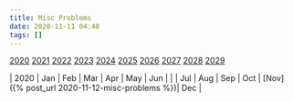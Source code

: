 ```yaml
---
title: Misc Problems
date: 2020-11-11 04:40
tags: []
---
```


[2020](#2020) [2021](#2021) [2022](#2022) [2023](#2023) [2024](#2024)
[2025](#2025) [2026](#2026) [2027](#2027) [2028](#2028) [2029](#2029)

| <a name="2020">2020</a> | Jan | Feb | Mar | Apr | May | Jun |
| | Jul | Aug | Sep | Oct | [Nov]({% post_url 2020-11-12-misc-problems %})| Dec |
<!--
| <a name="2021">2021</a> | Jan | Feb | Mar | Apr | May | Jun |
| | Jul | Aug | Sep | Oct | Nov | Dec |
| <a name="2022">2022</a> | Jan | Feb | Mar | Apr | May | Jun |
| | Jul | Aug | Sep | Oct | Nov | Dec |
| <a name="2023">2023</a> | Jan | Feb | Mar | Apr | May | Jun |
| | Jul | Aug | Sep | Oct | Nov | Dec |
| <a name="2024">2024</a> | Jan | Feb | Mar | Apr | May | Jun |
| | Jul | Aug | Sep | Oct | Nov | Dec |
| <a name="2025">2025</a> | Jan | Feb | Mar | Apr | May | Jun |
| | Jul | Aug | Sep | Oct | Nov | Dec |
| <a name="2026">2026</a> | Jan | Feb | Mar | Apr | May | Jun |
| | Jul | Aug | Sep | Oct | Nov | Dec |
| <a name="2027">2027</a> | Jan | Feb | Mar | Apr | May | Jun |
| | Jul | Aug | Sep | Oct | Nov | Dec |
| <a name="2028">2028</a> | Jan | Feb | Mar | Apr | May | Jun |
| | Jul | Aug | Sep | Oct | Nov | Dec |
| <a name="2029">2029</a> | Jan | Feb | Mar | Apr | May | Jun |
| | Jul | Aug | Sep | Oct | Nov | Dec |
| <a name="2030">2030</a> | Jan | Feb | Mar | Apr | May | Jun |
-->
